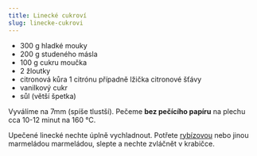 ```yaml
---
title: Linecké cukroví
slug: linecke-cukrovi
---
```


- 300 g hladké mouky
- 200 g studeného másla
- 100 g cukru moučka
- 2 žloutky
- citronová kůra 1 citrónu případně lžička citronové šťávy
- vanilkový cukr
- sůl (větší špetka)

Vyválíme na 7mm (spíše tlustší). Pečeme **bez pečícího papíru** na plechu cca 10-12 minut na 160&nbsp;°C.

Upečené linecké nechte úplně vychladnout. 
Potřete [rybízovou](https://www.dm.cz/dmbio-bio-ovocna-pomazanka-cerny-rybiz-p4058172922817.html) nebo jinou marmeládou
marmeládou, slepte a nechte zvláčnět v krabičce.
